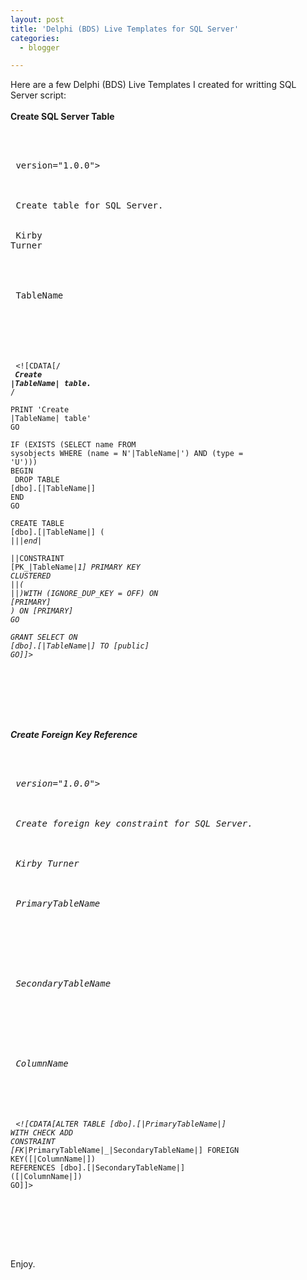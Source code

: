 ```yaml
---
layout: post
title: 'Delphi (BDS) Live Templates for SQL Server'
categories:
  - blogger

---
```


Here are a few Delphi (BDS) Live Templates I created for writting SQL Server script:<br /><br /><b>Create SQL Server Table</b><br /><pre><br /><br /><br />        version="1.0.0"&gt;<br /> <br /> <br />      Create table for SQL Server.<br /> <br /> <br />      Kirby Turner<br /> <br /><br /> <br /> <br />        TableName<br /> <br /> <br /> <br /> <br /><br /> <code>&lt;![CDATA[/***<br />  Create |TableName| table.<br />***/<br /><br />PRINT 'Create |TableName| table'<br />GO<br /><br />IF (EXISTS (SELECT name FROM sysobjects WHERE (name = N'|TableName|') AND (type = 'U')))<br />BEGIN<br />  DROP TABLE [dbo].[|TableName|]<br />END<br />GO<br /><br />CREATE TABLE [dbo].[|TableName|] (<br />|*||end|<br /><br />|*|CONSTRAINT [PK_|TableName|_1] PRIMARY KEY CLUSTERED<br />|*|(<br />|*|)WITH (IGNORE_DUP_KEY = OFF) ON [PRIMARY]<br />) ON [PRIMARY]<br />GO<br /><br />GRANT SELECT ON [dbo].[|TableName|] TO [public]<br />GO]]&gt;<br /> </code><br /> <br /><br /></pre><br /><br /><b>Create Foreign Key Reference</b><br /><pre><br /><br /><br />        version="1.0.0"&gt;<br /> <br /> <br />      Create foreign key constraint for SQL Server.<br /> <br /> <br />      Kirby Turner<br /> <br /> <br /> <br />                PrimaryTableName<br /> <br /> <br /> <br /> <br /> <br /> <br />                SecondaryTableName<br /> <br /> <br /> <br /> <br /> <br /> <br />                ColumnName<br /> <br /> <br /> <br /> <br /> <code>&lt;![CDATA[ALTER TABLE [dbo].[|PrimaryTableName|] WITH CHECK ADD<br />CONSTRAINT [FK_|PrimaryTableName|_|SecondaryTableName|] FOREIGN KEY([|ColumnName|])<br />REFERENCES [dbo].[|SecondaryTableName|] ([|ColumnName|])<br />GO]]&gt;<br /> </code><br /> <br /><br /></pre><br /><br />Enjoy.
